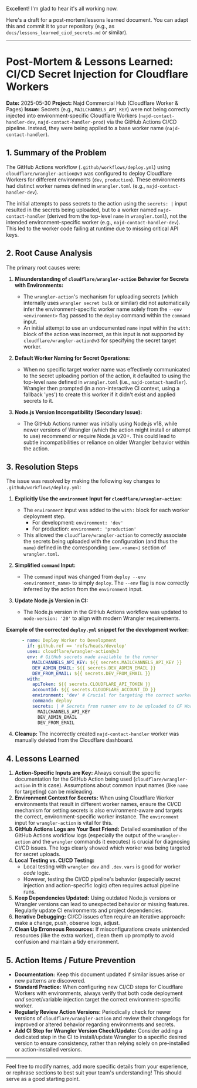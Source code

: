 Excellent! I'm glad to hear it's all working now.

Here's a draft for a post-mortem/lessons learned document. You can adapt this and commit it to your repository (e.g., as `docs/lessons_learned_cicd_secrets.md` or similar).

---

# Post-Mortem & Lessons Learned: CI/CD Secret Injection for Cloudflare Workers

**Date:** 2025-05-30
**Project:** Najd Commercial Hub (Cloudflare Worker & Pages)
**Issue:** Secrets (e.g., `MAILCHANNELS_API_KEY`) were not being correctly injected into environment-specific Cloudflare Workers (`najd-contact-handler-dev`, `najd-contact-handler-prod`) via the GitHub Actions CI/CD pipeline. Instead, they were being applied to a base worker name (`najd-contact-handler`).

## 1. Summary of the Problem

The GitHub Actions workflow (`.github/workflows/deploy.yml`) using `cloudflare/wrangler-action@v3` was configured to deploy Cloudflare Workers for different environments (`dev`, `production`). These environments had distinct worker names defined in `wrangler.toml` (e.g., `najd-contact-handler-dev`).

The initial attempts to pass secrets to the action using the `secrets: |` input resulted in the secrets being uploaded, but to a worker named `najd-contact-handler` (derived from the top-level `name` in `wrangler.toml`), not the intended environment-specific worker (e.g., `najd-contact-handler-dev`). This led to the worker code failing at runtime due to missing critical API keys.

## 2. Root Cause Analysis

The primary root causes were:

1.  **Misunderstanding of `cloudflare/wrangler-action` Behavior for Secrets with Environments:**
    *   The `wrangler-action`'s mechanism for uploading secrets (which internally uses `wrangler secret bulk` or similar) did not automatically infer the environment-specific worker name solely from the `--env <environment>` flag passed to the `deploy` command within the `command` input.
    *   An initial attempt to use an undocumented `name` input within the `with:` block of the action was incorrect, as this input is not supported by `cloudflare/wrangler-action@v3` for specifying the secret target worker.

2.  **Default Worker Naming for Secret Operations:**
    *   When no specific target worker name was effectively communicated to the secret uploading portion of the action, it defaulted to using the top-level `name` defined in `wrangler.toml` (i.e., `najd-contact-handler`). Wrangler then prompted (in a non-interactive CI context, using a fallback 'yes') to create this worker if it didn't exist and applied secrets to it.

3.  **Node.js Version Incompatibility (Secondary Issue):**
    *   The GitHub Actions runner was initially using Node.js v18, while newer versions of Wrangler (which the action might install or attempt to use) recommend or require Node.js v20+. This could lead to subtle incompatibilities or reliance on older Wrangler behavior within the action.

## 3. Resolution Steps

The issue was resolved by making the following key changes to `.github/workflows/deploy.yml`:

1.  **Explicitly Use the `environment` Input for `cloudflare/wrangler-action`:**
    *   The `environment` input was added to the `with:` block for each worker deployment step.
        *   For development: `environment: 'dev'`
        *   For production: `environment: 'production'`
    *   This allowed the `cloudflare/wrangler-action` to correctly associate the secrets being uploaded with the configuration (and thus the `name`) defined in the corresponding `[env.<name>]` section of `wrangler.toml`.

2.  **Simplified `command` Input:**
    *   The `command` input was changed from `deploy --env <environment_name>` to simply `deploy`. The `--env` flag is now correctly inferred by the action from the `environment` input.

3.  **Update Node.js Version in CI:**
    *   The Node.js version in the GitHub Actions workflow was updated to `node-version: '20'` to align with modern Wrangler requirements.

**Example of the corrected `deploy.yml` snippet for the development worker:**
```yaml
      - name: Deploy Worker to Development
        if: github.ref == 'refs/heads/develop'
        uses: cloudflare/wrangler-action@v3
        env: # GitHub secrets made available to the runner
          MAILCHANNELS_API_KEY: ${{ secrets.MAILCHANNELS_API_KEY }}
          DEV_ADMIN_EMAIL: ${{ secrets.DEV_ADMIN_EMAIL }}
          DEV_FROM_EMAIL: ${{ secrets.DEV_FROM_EMAIL }}
        with:
          apiToken: ${{ secrets.CLOUDFLARE_API_TOKEN }}
          accountId: ${{ secrets.CLOUDFLARE_ACCOUNT_ID }}
          environment: 'dev' # Crucial for targeting the correct worker for secrets
          command: deploy
          secrets: | # Secrets from runner env to be uploaded to CF Worker
            MAILCHANNELS_API_KEY
            DEV_ADMIN_EMAIL
            DEV_FROM_EMAIL
```

4.  **Cleanup:** The incorrectly created `najd-contact-handler` worker was manually deleted from the Cloudflare dashboard.

## 4. Lessons Learned

1.  **Action-Specific Inputs are Key:** Always consult the specific documentation for the GitHub Action being used (`cloudflare/wrangler-action` in this case). Assumptions about common input names (like `name` for targeting) can be misleading.
2.  **Environment Context for Secrets:** When using Cloudflare Worker environments that result in different worker names, ensure the CI/CD mechanism for setting secrets is also environment-aware and targets the correct, environment-specific worker instance. The `environment` input for `wrangler-action` is vital for this.
3.  **GitHub Actions Logs are Your Best Friend:** Detailed examination of the GitHub Actions workflow logs (especially the output of the `wrangler-action` and the `wrangler` commands it executes) is crucial for diagnosing CI/CD issues. The logs clearly showed which worker was being targeted for secret uploads.
4.  **Local Testing vs. CI/CD Testing:**
    *   Local testing with `wrangler dev` and `.dev.vars` is good for worker *code* logic.
    *   However, testing the CI/CD pipeline's behavior (especially secret injection and action-specific logic) often requires actual pipeline runs.
5.  **Keep Dependencies Updated:** Using outdated Node.js versions or Wrangler versions can lead to unexpected behavior or missing features. Regularly update CI environments and project dependencies.
6.  **Iterative Debugging:** CI/CD issues often require an iterative approach: make a change, push, observe logs, adjust.
7.  **Clean Up Erroneous Resources:** If misconfigurations create unintended resources (like the extra worker), clean them up promptly to avoid confusion and maintain a tidy environment.

## 5. Action Items / Future Prevention

*   **Documentation:** Keep this document updated if similar issues arise or new patterns are discovered.
*   **Standard Practice:** When configuring new CI/CD steps for Cloudflare Workers with environments, always verify that both code deployment *and* secret/variable injection target the correct environment-specific worker.
*   **Regularly Review Action Versions:** Periodically check for newer versions of `cloudflare/wrangler-action` and review their changelogs for improved or altered behavior regarding environments and secrets.
*   **Add CI Step for Wrangler Version Check/Update:** Consider adding a dedicated step in the CI to install/update Wrangler to a specific desired version to ensure consistency, rather than relying solely on pre-installed or action-installed versions.

---

Feel free to modify names, add more specific details from your experience, or rephrase sections to best suit your team's understanding! This should serve as a good starting point.